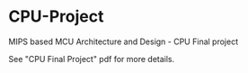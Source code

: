 # CPU-Project
MIPS based MCU Architecture and Design - CPU Final project

See "CPU Final Project" pdf for more details.
